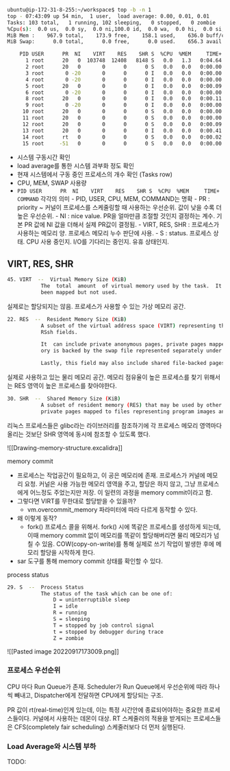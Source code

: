 


```bash
ubuntu@ip-172-31-8-255:~/workspace$ top -b -n 1
top - 07:43:09 up 54 min,  1 user,  load average: 0.00, 0.01, 0.01
Tasks: 103 total,   1 running, 102 sleeping,   0 stopped,   0 zombie
%Cpu(s):  0.0 us,  0.0 sy,  0.0 ni,100.0 id,  0.0 wa,  0.0 hi,  0.0 si,  0.0 st
MiB Mem :    967.9 total,    173.9 free,    158.1 used,    636.0 buff/cache
MiB Swap:      0.0 total,      0.0 free,      0.0 used.    656.3 avail Mem

    PID USER      PR  NI    VIRT    RES    SHR S  %CPU  %MEM     TIME+ COMMAND
      1 root      20   0  103748  12408   8148 S   0.0   1.3   0:04.64 systemd
      2 root      20   0       0      0      0 S   0.0   0.0   0:00.00 kthreadd
      3 root       0 -20       0      0      0 I   0.0   0.0   0:00.00 rcu_gp
      4 root       0 -20       0      0      0 I   0.0   0.0   0:00.00 rcu_par_gp
      5 root      20   0       0      0      0 I   0.0   0.0   0:00.09 kworker/0:0-cgroup_destroy
      6 root       0 -20       0      0      0 I   0.0   0.0   0:00.00 kworker/0:0H-events_highpri
      8 root      20   0       0      0      0 I   0.0   0.0   0:00.11 kworker/u30:0-events_unbound
      9 root       0 -20       0      0      0 I   0.0   0.0   0:00.00 mm_percpu_wq
     10 root      20   0       0      0      0 S   0.0   0.0   0:00.00 rcu_tasks_rude_
     11 root      20   0       0      0      0 S   0.0   0.0   0:00.00 rcu_tasks_trace
     12 root      20   0       0      0      0 S   0.0   0.0   0:00.09 ksoftirqd/0
     13 root      20   0       0      0      0 I   0.0   0.0   0:00.41 rcu_sched
     14 root      rt   0       0      0      0 S   0.0   0.0   0:00.02 migration/0
     15 root     -51   0       0      0      0 S   0.0   0.0   0:00.00 idle_inject/0
```

- 시스템 구동시간 확인
- load average를 통한 시스템 과부화 정도 확인
- 현재 시스템에서 구동 중인 프로세스의 개수 확인 (Tasks row)
- CPU, MEM, SWAP 사용량
-    `PID USER      PR  NI    VIRT    RES    SHR S  %CPU  %MEM     TIME+ COMMAND`  각각의 의미
	- PID, USER, CPU, MEM, COMMAND는 명확
	- PR : priority ~ 커널이 프로세스를 스케줄링할 때 사용하는 우선순위. 값이 낮을 수록 더 높은 우선순위.
	- NI :  nice value. PR을 얼마만큼 조절할 것인지 결정하는 계수. 기본 PR 값에 NI 값을 더해서 실제 PR값이 결정됨.
	- VIRT, RES, SHR : 프로세스가 사용하는 메모리 양. 프로세스 메모리 누수 판단에 사용.
	- S : status. 프로세스 상태. CPU 사용 중인지. I/O를 기다리는 중인지. 유휴 상태인지.


## VIRT, RES, SHR
```bash
45. VIRT  --  Virtual Memory Size (KiB)
           The  total  amount  of virtual memory used by the task.  It includes all code, data and shared libraries plus pages that have been swapped out and pages that have
           been mapped but not used.
```
실제로는 할당되지는 않음. 프로세스가 사용할 수 있는 가상 메모리 공간.

```bash
22. RES  --  Resident Memory Size (KiB)
           A subset of the virtual address space (VIRT) representing the non-swapped physical memory a task is currently using.  It is also the sum of  the  RSan,  RSfd  and
           RSsh fields.

           It  can include private anonymous pages, private pages mapped to files (including program images and shared libraries) plus shared anonymous pages.  All such mem‐
           ory is backed by the swap file represented separately under SWAP.

           Lastly, this field may also include shared file-backed pages which, when modified, act as a dedicated swap file and thus will never impact SWAP.

```
실제로 사용하고 있는 물리 메모리 공간. 메모리 점유율이 높은 프로세스를 찾기 위해서는 RES 영역이 높은 프로세스를 찾아야한다.

```bash
30. SHR  --  Shared Memory Size (KiB)
           A subset of resident memory (RES) that may be used by other processes.  It will include shared anonymous pages and shared file-backed  pages.   It  also  includes
           private pages mapped to files representing program images and shared libraries.
```
리눅스 프로세스들은 glibc라는 라이브러리를 참조하기에 각 프로세스 메모리 영역마다 올리는 것보단 SHR 영역에 동시에 참조할 수 있도록 했다.

![[Drawing-memory-structure.excalidra]]


memory commit
- 프로세스는 작업공간이 필요하고, 이 공은 메모리에 존재. 프로세스가 커널에 메모리 요청. 커널은 사용 가능한 메모리 영역을 주고, 할당은 하지 않고, 그냥 프로세스에게 어느정도 주었는지만 저장. 이 일련의 과정을 memory commit이라고 함.
- 그렇다면 VIRT를 무한대로 할당받을 수 있을까?
	- vm.overcommit_memory 파라미터에 따라 다르게 동작할 수 있다.
- 왜 이렇게 동작?
	- fork() 프로세스 콜을 위해서. fork() 시에 똑같은 프로세스를 생성하게 되는데, 이때 memory commit 없이 메모리를 똑같이 할당해버리면 물리 메모리가 넘칠 수 있음. COW(copy-on-write)를 통해 실제로 쓰기 작업이 발생한 후에 메모리 할당을 시작하게 한다.
- sar 도구를 통해 memory commit 상태를 확인할 수 있다.


process status

```bash
29. S  --  Process Status
           The status of the task which can be one of:
               D = uninterruptible sleep
               I = idle
               R = running
               S = sleeping
               T = stopped by job control signal
               t = stopped by debugger during trace
               Z = zombie
```


![[Pasted image 20220917173009.png]]


### 프로세스 우선순위

CPU 마다 Run Queue가 존재. Scheduler가 Run Queue에서 우선순위에 따라 하나씩 빼내고, Dispatcher에게 전달하면 CPU에게 할당되는 구조.

PR 값이 rt(real-time)인게 있는데, 이는 특정 시간안에 종료되어야하는 중요한 프로세스들이다. 커널에서 사용하는 데몬이 대상. RT 스케줄러의 적용을 받게되는 프로세스들은 CFS(completely fair scheduling) 스케줄러보다 더 먼저 실행된다.


### Load Average와 시스템 부하
TODO:
